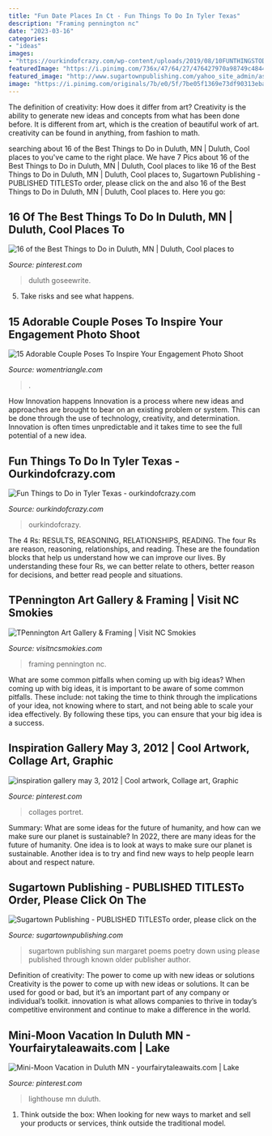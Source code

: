 ```yaml
---
title: "Fun Date Places In Ct - Fun Things To Do In Tyler Texas"
description: "Framing pennington nc"
date: "2023-03-16"
categories:
- "ideas"
images:
- "https://ourkindofcrazy.com/wp-content/uploads/2019/08/10FUNTHINGSTODOINTYLERTEXAS.jpg"
featuredImage: "https://i.pinimg.com/736x/47/64/27/476427970a98749c4844085852d26596.jpg"
featured_image: "http://www.sugartownpublishing.com/yahoo_site_admin/assets/images/Sun_on_the_Rind_Cover_Marketing_300.149153919_std.jpg"
image: "https://i.pinimg.com/originals/7b/e0/5f/7be05f1369e73df90313eba9f2705b7f.jpg"
---
```



The definition of creativity: How does it differ from art?
Creativity is the ability to generate new ideas and concepts from what has been done before. It is different from art, which is the creation of beautiful work of art. creativity can be found in anything, from fashion to math.

	

		
searching about 16 of the Best Things to Do in Duluth, MN | Duluth, Cool places to you've came to the right place. We have 7 Pics about 16 of the Best Things to Do in Duluth, MN | Duluth, Cool places to like 16 of the Best Things to Do in Duluth, MN | Duluth, Cool places to, Sugartown Publishing - PUBLISHED TITLESTo order, please click on the and also 16 of the Best Things to Do in Duluth, MN | Duluth, Cool places to. Here you go:
		
    
## 16 Of The Best Things To Do In Duluth, MN | Duluth, Cool Places To

<img loading=lazy src="https://i.pinimg.com/736x/47/64/27/476427970a98749c4844085852d26596.jpg" onerror="this.onerror=null;this.src='https://tse3.mm.bing.net/th?id=OIP.P8ThjMNpbzsxI4bgP3zVIwHaLG&amp;pid=15.1';" alt="16 of the Best Things to Do in Duluth, MN | Duluth, Cool places to">

_Source: pinterest.com_

>duluth goseewrite. 

	

5. Take risks and see what happens.

    
## 15 Adorable Couple Poses To Inspire Your Engagement Photo Shoot

<img loading=lazy src="https://www.womentriangle.com/wp-content/uploads/2016/07/sweet-moment.jpg" onerror="this.onerror=null;this.src='https://tse3.mm.bing.net/th?id=OIP.QT99Txp2XNALlSysrp5LdQHaE8&amp;pid=15.1';" alt="15 Adorable Couple Poses To Inspire Your Engagement Photo Shoot">

_Source: womentriangle.com_

>. 

	

How Innovation happens
Innovation is a process where new ideas and approaches are brought to bear on an existing problem or system. This can be done through the use of technology, creativity, and determination. Innovation is often times unpredictable and it takes time to see the full potential of a new idea.

    
## Fun Things To Do In Tyler Texas - Ourkindofcrazy.com

<img loading=lazy src="https://ourkindofcrazy.com/wp-content/uploads/2019/08/10FUNTHINGSTODOINTYLERTEXAS.jpg" onerror="this.onerror=null;this.src='https://tse4.mm.bing.net/th?id=OIP.btjWu1OFqoDhxRnh7YpUfQHaLG&amp;pid=15.1';" alt="Fun Things to Do in Tyler Texas - ourkindofcrazy.com">

_Source: ourkindofcrazy.com_

>ourkindofcrazy. 

	

The 4 Rs: RESULTS, REASONING, RELATIONSHIPS, READING.
The four Rs are reason, reasoning, relationships, and reading. These are the foundation blocks that help us understand how we can improve our lives. By understanding these four Rs, we can better relate to others, better reason for decisions, and better read people and situations.

    
## TPennington Art Gallery &amp; Framing | Visit NC Smokies

<img loading=lazy src="https://visitncsmokies.com/wp-content/uploads/2017/06/TPenn02.jpg" onerror="this.onerror=null;this.src='https://tse1.mm.bing.net/th?id=OIP.9qdTDofanoF3nEIP01RsNwHaF4&amp;pid=15.1';" alt="TPennington Art Gallery &amp; Framing | Visit NC Smokies">

_Source: visitncsmokies.com_

>framing pennington nc. 

	

What are some common pitfalls when coming up with big ideas?
When coming up with big ideas, it is important to be aware of some common pitfalls. These include: not taking the time to think through the implications of your idea, not knowing where to start, and not being able to scale your idea effectively. By following these tips, you can ensure that your big idea is a success.

    
## Inspiration Gallery May 3, 2012 | Cool Artwork, Collage Art, Graphic

<img loading=lazy src="https://i.pinimg.com/736x/0c/b8/d0/0cb8d09847d5a943919be56c8ca7d03e--collage-artists-collages.jpg" onerror="this.onerror=null;this.src='https://tse4.mm.bing.net/th?id=OIP.AQ_8Gz_jhoHmLwakWb66egHaKj&amp;pid=15.1';" alt="inspiration gallery may 3, 2012 | Cool artwork, Collage art, Graphic">

_Source: pinterest.com_

>collages portret. 

	

Summary: What are some ideas for the future of humanity, and how can we make sure our planet is sustainable?
In 2022, there are many ideas for the future of humanity. One idea is to look at ways to make sure our planet is sustainable. Another idea is to try and find new ways to help people learn about and respect nature.

    
## Sugartown Publishing - PUBLISHED TITLESTo Order, Please Click On The

<img loading=lazy src="http://www.sugartownpublishing.com/yahoo_site_admin/assets/images/Sun_on_the_Rind_Cover_Marketing_300.149153919_std.jpg" onerror="this.onerror=null;this.src='https://tse3.mm.bing.net/th?id=OIP.BZeFfOSK70P4NpeERtKLLAHaLG&amp;pid=15.1';" alt="Sugartown Publishing - PUBLISHED TITLESTo order, please click on the">

_Source: sugartownpublishing.com_

>sugartown publishing sun margaret poems poetry down using please published through known older publisher author. 

	

Definition of creativity: The power to come up with new ideas or solutions
Creativity is the power to come up with new ideas or solutions. It can be used for good or bad, but it’s an important part of any company or individual’s toolkit. innovation is what allows companies to thrive in today’s competitive environment and continue to make a difference in the world.

    
## Mini-Moon Vacation In Duluth MN - Yourfairytaleawaits.com | Lake

<img loading=lazy src="https://i.pinimg.com/originals/7b/e0/5f/7be05f1369e73df90313eba9f2705b7f.jpg" onerror="this.onerror=null;this.src='https://tse3.mm.bing.net/th?id=OIP.Eo6nSAIA-4WOPICu2NrL6wHaLH&amp;pid=15.1';" alt="Mini-Moon Vacation in Duluth MN - yourfairytaleawaits.com | Lake">

_Source: pinterest.com_

>lighthouse mn duluth. 

	

1. Think outside the box: When looking for new ways to market and sell your products or services, think outside the traditional model.

